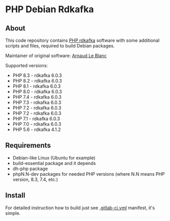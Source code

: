PHP Debian Rdkafka
==================

About
-----

This code repository contains [PHP rdkafka](https://github.com/arnaud-lb/php-rdkafka) software with some additional scripts and files, required to build Debian packages. 

Maintainer of original software: [Arnaud Le Blanc](https://github.com/arnaud-lb)

Supported versions:

* PHP 8.3 - rdkafka 6.0.3
* PHP 8.2 - rdkafka 6.0.3
* PHP 8.1 - rdkafka 6.0.3
* PHP 8.0 - rdkafka 6.0.3
* PHP 7.4 - rdkafka 6.0.3
* PHP 7.3 - rdkafka 6.0.3
* PHP 7.2 - rdkafka 6.0.3
* PHP 7.2 - rdkafka 6.0.3
* PHP 7.1 - rdkafka 6.0.3
* PHP 7.0 - rdkafka 6.0.3
* PHP 5.6 - rdkafka 4.1.2

Requirements
------------

* Debian-like Linux (Ubuntu for example)
* build-essential package and it depends
* dh-php package
* phpN.N-dev packages for needed PHP versions (where N.N means PHP version, 8.3, 7.4, etc.)

Install
--------

For detailed instruction how to build just see [.gitlab-ci.yml](.gitlab-ci.yml) manifest, it's simple.
